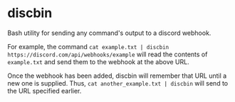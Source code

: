 # discbin
Bash utility for sending any command's output to a discord webhook.

For example, the command
`cat example.txt | discbin https://discord.com/api/webhooks/example`
will read the contents of `example.txt` and send them to the webhook at the above URL.

Once the webhook has been added, discbin will remember that URL until a new one is supplied. Thus,
`cat another_example.txt | discbin`
will send to the URL specified earlier.

